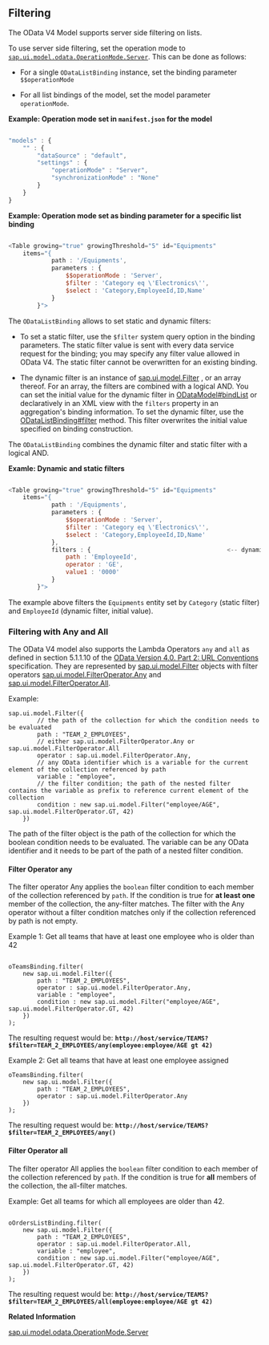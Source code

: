 <!-- loio5338bd1f9afb45fb8b2af957c3530e8f -->

## Filtering

The OData V4 Model supports server side filtering on lists.

To use server side filtering, set the operation mode to [`sap.ui.model.odata.OperationMode.Server`](https://ui5.sap.com/#/api/sap.ui.model.odata.OperationMode/properties). This can be done as follows:

-   For a single `ODataListBinding` instance, set the binding parameter `$$operationMode`

-   For all list bindings of the model, set the model parameter `operationMode`.


**Example: Operation mode set in `manifest.json` for the model** 

```js

"models" : {
    "" : {
        "dataSource" : "default",
        "settings" : {
            "operationMode" : "Server",
            "synchronizationMode" : "None"
        }
    }
}
```

**Example: Operation mode set as binding parameter for a specific list binding**

```js

<Table growing="true" growingThreshold="5" id="Equipments"
    items="{
            path : '/Equipments',
            parameters : {
                $$operationMode : 'Server',
                $filter : 'Category eq \'Electronics\'',
                $select : 'Category,EmployeeId,ID,Name'
            }
        }">
```

The `ODataListBinding` allows to set static and dynamic filters:

-   To set a static filter, use the `$filter` system query option in the binding parameters. The static filter value is sent with every data service request for the binding; you may specify any filter value allowed in OData V4. The static filter cannot be overwritten for an existing binding.

-   The dynamic filter is an instance of [sap.ui.model.Filter](https://ui5.sap.com/#/api/sap.ui.model.Filter) , or an array thereof. For an array, the filters are combined with a logical AND. You can set the initial value for the dynamic filter in [ODataModel\#bindList](https://ui5.sap.com/#/api/ODataModel%23methods/bindList) or declaratively in an XML view with the `filters` property in an aggregation's binding information. To set the dynamic filter, use the [ODataListBinding\#filter](https://ui5.sap.com/#/api/ODataListBinding%23methods/filter) method. This filter overwrites the initial value specified on binding construction.


The `ODataListBinding` combines the dynamic filter and static filter with a logical AND.

**Examle: Dynamic and static filters**

```js

<Table growing="true" growingThreshold="5" id="Equipments"
    items="{
            path : '/Equipments',
            parameters : {
                $$operationMode : 'Server',
                $filter : 'Category eq \'Electronics\'',                             <-- static filter
                $select : 'Category,EmployeeId,ID,Name'
            },
            filters : {                                      <-- dynamic filter initial value
                path : 'EmployeeId',
                operator : 'GE',
                value1 : '0000'
            }
        }">
```

The example above filters the `Equipments` entity set by `Category` \(static filter\) and `EmployeeId` \(dynamic filter, initial value\).



<a name="loio5338bd1f9afb45fb8b2af957c3530e8f__section_mqn_jkk_b1b"/>

### Filtering with Any and All

The OData V4 model also supports the Lambda Operators `any` and `all` as defined in section 5.1.1.10 of the [OData Version 4.0. Part 2: URL Conventions](http://docs.oasis-open.org/odata/odata/v4.0/errata03/os/complete/part2-url-conventions/odata-v4.0-errata03-os-part2-url-conventions-complete.html#_Toc453752358) specification. They are represented by [sap.ui.model.Filter](https://ui5.sap.com/#/api/sap.ui.model.Filter) objects with filter operators [sap.ui.model.FilterOperator.Any](https://ui5.sap.com/#/api/sap.ui.model.FilterOperator/properties) and [sap.ui.model.FilterOperator.All](https://ui5.sap.com/#/api/sap.ui.model.FilterOperator/properties).

Example:

```
sap.ui.model.Filter({
        // the path of the collection for which the condition needs to be evaluated
        path : "TEAM_2_EMPLOYEES",
        // either sap.ui.model.FilterOperator.Any or sap.ui.model.FilterOperator.All
        operator : sap.ui.model.FilterOperator.Any,    
        // any OData identifier which is a variable for the current element of the collection referenced by path
        variable : "employee",
        // the filter condition; the path of the nested filter contains the variable as prefix to reference current element of the collection
        condition : new sap.ui.model.Filter("employee/AGE", sap.ui.model.FilterOperator.GT, 42)  
    })
```

The path of the filter object is the path of the collection for which the boolean condition needs to be evaluated. The variable can be any OData identifier and it needs to be part of the path of a nested filter condition.



#### Filter Operator any

The filter operator Any applies the `boolean` filter condition to each member of the collection referenced by `path`. If the condition is true for **at least one** member of the collection, the any-filter matches. The filter with the Any operator without a filter condition matches only if the collection referenced by path is not empty.

Example 1: Get all teams that have at least one employee who is older than 42

```

oTeamsBinding.filter(
    new sap.ui.model.Filter({
        path : "TEAM_2_EMPLOYEES",
        operator : sap.ui.model.FilterOperator.Any,
        variable : "employee",
        condition : new sap.ui.model.Filter("employee/AGE", sap.ui.model.FilterOperator.GT, 42)
    })
);
```

The resulting request would be: **`http://host/service/TEAMS?$filter=TEAM_2_EMPLOYEES/any(employee:employee/AGE gt 42)`**

Example 2: Get all teams that have at least one employee assigned

```
oTeamsBinding.filter(
    new sap.ui.model.Filter({
        path : "TEAM_2_EMPLOYEES",
        operator : sap.ui.model.FilterOperator.Any
    })
);
```

The resulting request would be: **`http://host/service/TEAMS?$filter=TEAM_2_EMPLOYEES/any()`**



#### Filter Operator all

The filter operator All applies the `boolean` filter condition to each member of the collection referenced by `path`. If the condition is true for **all** members of the collection, the all-filter matches.

Example: Get all teams for which all employees are older than 42.

```

oOrdersListBinding.filter(
    new sap.ui.model.Filter({
        path : "TEAM_2_EMPLOYEES",
        operator : sap.ui.model.FilterOperator.All,
        variable : "employee",
        condition : new sap.ui.model.Filter("employee/AGE", sap.ui.model.FilterOperator.GT, 42)
    })
);
```

The resulting request would be: **`http://host/service/TEAMS?$filter=TEAM_2_EMPLOYEES/all(employee:employee/AGE gt 42)`**

**Related Information**  


[sap.ui.model.odata.OperationMode.Server](https://ui5.sap.com/#/api/sap.ui.model.odata.OperationMode/properties)

